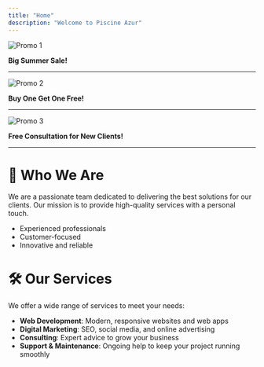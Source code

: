 ```yaml
---
title: "Home"
description: "Welcome to Piscine Azur"
---
```




<!--
  This section is for your homepage carousel. In a real app, you might render images or cards here.
  For markdown, you can list promotions or use images. Replace with your real promotions!
-->

![Promo 1](https://via.placeholder.com/600x200?text=Promotion+1)

**Big Summer Sale!**

---

![Promo 2](https://via.placeholder.com/600x200?text=Promotion+2)

**Buy One Get One Free!**

---

![Promo 3](https://via.placeholder.com/600x200?text=Promotion+3)

**Free Consultation for New Clients!**

---

# 👥 Who We Are

We are a passionate team dedicated to delivering the best solutions for our clients. Our mission is to provide high-quality services with a personal touch.

- Experienced professionals
- Customer-focused
- Innovative and reliable

# 🛠️ Our Services

We offer a wide range of services to meet your needs:

- **Web Development**: Modern, responsive websites and web apps
- **Digital Marketing**: SEO, social media, and online advertising
- **Consulting**: Expert advice to grow your business
- **Support & Maintenance**: Ongoing help to keep your project running smoothly
